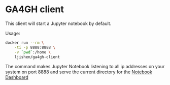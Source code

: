 # GA4GH clientThis client will start a Jupyter notebook by default.Usage:```bashdocker run --rm \    -ti -p 8888:8888 \    -v `pwd`:/home \    ljishen/ga4gh-client```The command makes Jupyter Notebook listening to all ip addresses on your system on port 8888 and serve the current directory for the [Notebook Dashboard](http://jupyter.readthedocs.io/en/latest/running.html#running)